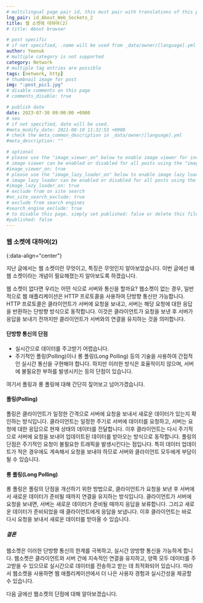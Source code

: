 ```yaml
---
# multilingual page pair id, this must pair with translations of this page. (This name must be unique)
lng_pair: id_About_Web_Sockets_2
title: 웹 소켓에 대하여(2)
# title: About browser

# post specific
# if not specified, .name will be used from _data/owner/[language].yml
author: Yeonuk
# multiple category is not supported
category: Network
# multiple tag entries are possible
tags: [network, http]
# thumbnail image for post
img: ":post_pic1.jpg"
# disable comments on this page
# comments_disable: true

# publish date
date: 2023-07-30 09:00:00 +0900
# seo
# if not specified, date will be used.
#meta_modify_date: 2021-08-10 11:32:53 +0900
# check the meta_common_description in _data/owner/[language].yml
#meta_description: ""

# optional
# please use the "image_viewer_on" below to enable image viewer for individual pages or posts (_posts/ or [language]/_posts folders).
# image viewer can be enabled or disabled for all posts using the "image_viewer_posts: true" setting in _data/conf/main.yml.
#image_viewer_on: true
# please use the "image_lazy_loader_on" below to enable image lazy loader for individual pages or posts (_posts/ or [language]/_posts folders).
# image lazy loader can be enabled or disabled for all posts using the "image_lazy_loader_posts: true" setting in _data/conf/main.yml.
#image_lazy_loader_on: true
# exclude from on site search
#on_site_search_exclude: true
# exclude from search engines
#search_engine_exclude: true
# to disable this page, simply set published: false or delete this file
#published: false
---
```


<!-- outline-start -->

### 웹 소켓에 대하여(2)

{:data-align="center"}

<!-- outline-end -->

지난 글에서는 웹 소켓이란 무엇이고, 특징은 무엇인지 알아보았습니다.
이번 글에선 왜 웹 소켓이라는 개념이 필요해졌는지 알아보도록 하겠습니다.

웹 소켓이 없다면 우리는 어떤 식으로 서버와 통신을 할까요?
웹소켓이 없는 경우, 일반적으로 웹 애플리케이션은 HTTP 프로토콜을 사용하여 단방향 통신만 가능합니다. HTTP 프로토콜은 클라이언트가 서버에 요청을 보내고, 서버는 해당 요청에 대한 응답을 반환하는 단방향 방식으로 동작합니다. 이것은 클라이언트가 요청을 보낸 후 서버가 응답을 보내기 전까지만 클라이언트가 서버와의 연결을 유지하는 것을 의미합니다.

#### 단방향 통신의 단점

- 실시간으로 데이터를 주고받기 어렵습니다.
- 주기적인 폴링(Polling)이나 롱 폴링(Long Polling) 등의 기술을 사용하여 간접적인 실시간 통신을 구현해야 합니다. 하지만 이러한 방식은 효율적이지 않으며, 서버에 불필요한 부하를 발생시키는 등의 단점이 있습니다.

여기서 폴링과 롱 폴링에 대해 간단히 짚어보고 넘어가겠습니다.

#### 폴링(Polling)

폴링은 클라이언트가 일정한 간격으로 서버에 요청을 보내서 새로운 데이터가 있는지 확인하는 방식입니다.
클라이언트는 일정한 주기로 서버에 데이터를 요청하고, 서버는 요청에 대한 응답으로 현재 상태의 데이터를 전달합니다.
이후 클라이언트는 다시 주기적으로 서버에 요청을 보내어 업데이트된 데이터를 받아오는 방식으로 동작합니다.
폴링의 단점은 주기적인 요청이 불필요한 트래픽을 발생시킨다는 점입니다.
특히 데이터 업데이트가 적은 경우에도 계속해서 요청을 보내야 하므로 서버와 클라이언트 모두에게 부담이 될 수 있습니다.

#### 롱 폴링(Long Polling)

롱 폴링은 폴링의 단점을 개선하기 위한 방법으로, 클라이언트가 요청을 보낸 후 서버에서 새로운 데이터가 준비될 때까지 연결을 유지하는 방식입니다.
클라이언트가 서버에 요청을 보내면, 서버는 새로운 데이터가 준비될 때까지 응답을 보류합니다.
그리고 새로운 데이터가 준비되었을 때 클라이언트에게 응답을 보냅니다.
이후 클라이언트는 바로 다시 요청을 보내서 새로운 데이터를 받아올 수 있습니다.

##### 결론

웹소켓은 이러한 단방향 통신의 한계를 극복하고, 실시간 양방향 통신을 가능하게 합니다.
웹소켓은 클라이언트와 서버 간에 지속적인 연결을 유지하고, 양쪽 모두 데이터를 주고받을 수 있으므로 실시간으로 데이터를 전송하고 받는 데 최적화되어 있습니다.
따라서 웹소켓을 사용하면 웹 애플리케이션에서 더 나은 사용자 경험과 실시간성을 제공할 수 있습니다.

다음 글에선 웹소켓의 단점에 대해 알아보겠습니다.
